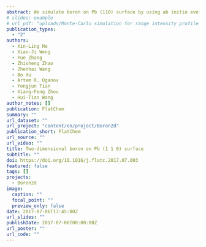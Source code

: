 ```yaml
---
abstract: We simulate boron on Pb (110) surface by using ab initio evolutionary methodology. Interestingly, the two-dimensional (2D) Dirac Pmmn boron can be formed because of good lattice matching. Unexpectedly, by increasing the thickness of 2D boron, a three-bonded graphene-like structure (P21=c boron) was revealed to possess double anisotropic Dirac cones. It is 20 meV/atom lower in energy than the Pmmn structure, indicating the most stable 2D boron with particular Dirac cones. The puckered structure of P21=c boron results in the peculiar Dirac cones, as well as substantial mechanical anisotropy. The calculated Young's modulus is 320 GPa·nm along zigzag direction, which is comparable with graphene.
# slides: example
# url_pdf: "uploads/Monte-Carlo simulation for range intensity profile of underwater range gated imaging.pdf"
publication_types:
  - "2"
authors:
  - Xin-Ling He
  - Xiao-Ji Weng
  - Yue Zhang
  - Zhisheng Zhao
  - Zhenhai Wang
  - Bo Xu
  - Artem R. Oganov
  - Yongjun Tian
  - Xiang-Feng Zhou
  - Hui-Tian Wang
author_notes: []
publication: FlatChem
summary: ""
url_dataset: ""
url_project: "content/en/project/Boron2d"
publication_short: FlatChem
url_source: ""
url_video: ""
title: Two-dimensional boron on Pb (1 1 0) surface
subtitle: ""
doi: https://doi.org/10.1016/j.flatc.2017.07.003
featured: false
tags: []
projects:
  - Boron2d
image:
  caption: ""
  focal_point: ""
  preview_only: false
date: 2017-07-06T17:45:00Z
url_slides: ""
publishDate: 2017-07-06T00:00:00Z
url_poster: ""
url_code: ""
---
```

